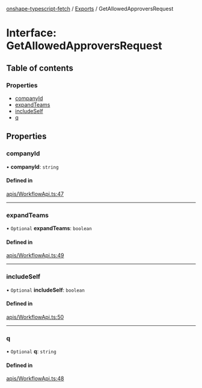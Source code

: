 [onshape-typescript-fetch](../README.md) / [Exports](../modules.md) / GetAllowedApproversRequest

# Interface: GetAllowedApproversRequest

## Table of contents

### Properties

- [companyId](GetAllowedApproversRequest.md#companyid)
- [expandTeams](GetAllowedApproversRequest.md#expandteams)
- [includeSelf](GetAllowedApproversRequest.md#includeself)
- [q](GetAllowedApproversRequest.md#q)

## Properties

### companyId

• **companyId**: `string`

#### Defined in

[apis/WorkflowApi.ts:47](https://github.com/toebes/onshape-typescript-fetch/blob/3e11ae1/apis/WorkflowApi.ts#L47)

___

### expandTeams

• `Optional` **expandTeams**: `boolean`

#### Defined in

[apis/WorkflowApi.ts:49](https://github.com/toebes/onshape-typescript-fetch/blob/3e11ae1/apis/WorkflowApi.ts#L49)

___

### includeSelf

• `Optional` **includeSelf**: `boolean`

#### Defined in

[apis/WorkflowApi.ts:50](https://github.com/toebes/onshape-typescript-fetch/blob/3e11ae1/apis/WorkflowApi.ts#L50)

___

### q

• `Optional` **q**: `string`

#### Defined in

[apis/WorkflowApi.ts:48](https://github.com/toebes/onshape-typescript-fetch/blob/3e11ae1/apis/WorkflowApi.ts#L48)
